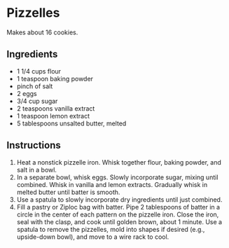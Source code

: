 # Pizzelles

Makes about 16 cookies.

## Ingredients

- 1 1/4 cups flour
- 1 teaspoon baking powder
- pinch of salt
- 2 eggs
- 3/4 cup sugar
- 2 teaspoons vanilla extract
- 1 teaspoon lemon extract
- 5 tablespoons unsalted butter, melted

## Instructions

1. Heat a nonstick pizzelle iron. Whisk together flour, baking powder, and salt in a bowl.
2. In a separate bowl, whisk eggs. Slowly incorporate sugar, mixing until combined. Whisk in vanilla and lemon extracts. Gradually whisk in melted butter until batter is smooth.
3. Use a spatula to slowly incorporate dry ingredients until just combined.
4. Fill a pastry or Ziploc bag with batter. Pipe 2 tablespoons of batter in a circle in the center of each pattern on the pizzelle iron. Close the iron, seal with the clasp, and cook until golden brown, about 1 minute. Use a spatula to remove the pizzelles, mold into shapes if desired (e.g., upside-down bowl), and move to a wire rack to cool.
